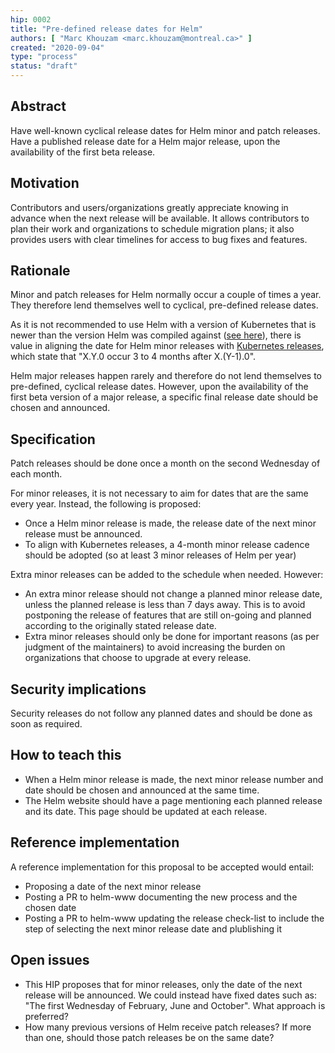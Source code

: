 ```yaml
---
hip: 0002
title: "Pre-defined release dates for Helm"
authors: [ "Marc Khouzam <marc.khouzam@montreal.ca>" ]
created: "2020-09-04"
type: "process"
status: "draft"
---
```


## Abstract

Have well-known cyclical release dates for Helm minor and patch releases.
Have a published release date for a Helm major release, upon the availability of the first beta release.

## Motivation

Contributors and users/organizations greatly appreciate knowing in advance when the next release will be available.
It allows contributors to plan their work and organizations to schedule migration plans; it also provides users with clear timelines for access to bug fixes and features.

## Rationale

Minor and patch releases for Helm normally occur a couple of times a year.  They therefore lend themselves well to cyclical, pre-defined release dates.

As it is not recommended to use Helm with a version of Kubernetes that is newer than the version Helm was compiled against ([see here][helm-skew]), there is value in aligning the date for Helm minor releases with [Kubernetes releases][kubernetes-dates], which state that "X.Y.0 occur 3 to 4 months after X.(Y-1).0".

Helm major releases happen rarely and therefore do not lend themselves to pre-defined, cyclical release dates.  However, upon the availability of the first beta version of a major release, a specific final release date should be chosen and announced.

## Specification

Patch releases should be done once a month on the second Wednesday of each month.

For minor releases, it is not necessary to aim for dates that are the same every year.  Instead, the following is proposed:
* Once a Helm minor release is made, the release date of the next minor release must be announced.
* To align with Kubernetes releases, a 4-month minor release cadence should be adopted (so at least 3 minor releases of Helm per year)

Extra minor releases can be added to the schedule when needed.  However:
* An extra minor release should not change a planned minor release date, unless the planned release is less than 7 days away.  This is to avoid postponing the release of features that are still on-going and planned according to the originally stated release date.
* Extra minor releases should only be done for important reasons (as per judgment of the maintainers) to avoid increasing the burden on organizations that choose to upgrade at every release.

## Security implications

Security releases do not follow any planned dates and should be done as soon as required.

## How to teach this

* When a Helm minor release is made, the next minor release number and date should be chosen and announced at the same time.
* The Helm website should have a page mentioning each planned release and its date.  This page should be updated at each release.

## Reference implementation

A reference implementation for this proposal to be accepted would entail:
* Proposing a date of the next minor release
* Posting a PR to helm-www documenting the new process and the chosen date
* Posting a PR to helm-www updating the release check-list to include the step of selecting the next minor release date and plublishing it

## Open issues

* This HIP proposes that for minor releases, only the date of the next release will be announced.  We could instead have fixed dates such as: "The first Wednesday of February, June and October".  What approach is preferred?
* How many previous versions of Helm receive patch releases? If more than one, should those patch releases be on the same date?

[kubernetes-dates]: https://github.com/kubernetes/community/blob/master/contributors/design-proposals/release/versioning.md#minor-version-scheme-and-timeline
[helm-skew]: https://helm.sh/docs/topics/version_skew/#supported-version-skew

